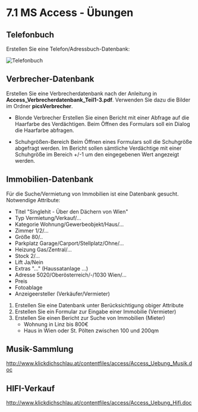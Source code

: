 # 7.1 MS Access - Übungen

## Telefonbuch

Erstellen Sie eine Telefon/Adressbuch-Datenbank:

![Telefonbuch](bsp_AccessTelbuch.png) 

## Verbrecher-Datenbank

Erstellen Sie eine Verbrecherdatenbank nach der Anleitung in **Access_Verbrecherdatenbank_Teil1-3.pdf**. Verwenden Sie dazu die Bilder im Ordner **picsVerbrecher**.

- Blonde Verbrecher
  Erstellen Sie einen Bericht mit einer Abfrage auf die Haarfarbe des Verdächtigen. Beim Öffnen des Formulars soll ein Dialog die Haarfarbe abfragen.

- Schuhgrößen-Bereich
  Beim Öffnen eines Formulars soll die Schuhgröße abgefragt werden. Im Bericht sollen sämtliche Verdächtige mit einer Schuhgröße im Bereich +/-1 um den eingegebenen Wert angezeigt werden.

## Immobilien-Datenbank

Für die Suche/Vermietung von Immobilien ist eine Datenbank gesucht. Notwendige Attribute:

- Titel "Singlehit - Über den Dächern von Wien"
- Typ Vermietung/Verkauf/...
- Kategorie Wohnung/Gewerbeobjekt/Haus/...
- Zimmer 1/2/...
- Größe 80/..
- Parkplatz Garage/Carport/Stellplatz/Ohne/...
- Heizung Gas/Zentral/...
- Stock 2/...
- Lift Ja/Nein
- Extras "..." (Haussatanlage ...)
- Adresse 5020/Oberösterreich/-/1030 Wien/...
- Preis 
- Fotoablage
- Anzeigeersteller (Verkäufer/Vermieter)

1. Erstellen Sie eine Datenbank unter Berücksichtigung obiger Attribute
2. Erstellen Sie ein Formular zur Eingabe einer Immobilie (Vermieter)
3. Erstellen Sie einen Bericht zur Suche von Immobilien (Mieter)
   - Wohnung in Linz bis 800€
   - Haus in Wien oder St. Pölten zwischen 100 und 200qm

## Musik-Sammlung

http://www.klickdichschlau.at/contentfiles/access/Access_Uebung_Musik.doc

## HIFI-Verkauf

http://www.klickdichschlau.at/contentfiles/access/Access_Uebung_Hifi.doc